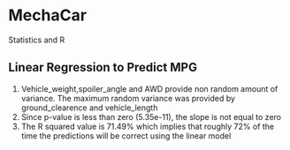 # MechaCar
Statistics and R

## Linear Regression to Predict MPG
1) Vehicle_weight,spoiler_angle and AWD provide non random amount of variance. The maximum random variance was provided by ground_clearence and vehicle_length
2) Since p-value is less than zero (5.35e-11), the slope is not equal to zero
3) The R squared value is 71.49% which implies that roughly 72% of the time the predictions will be correct using the linear model
